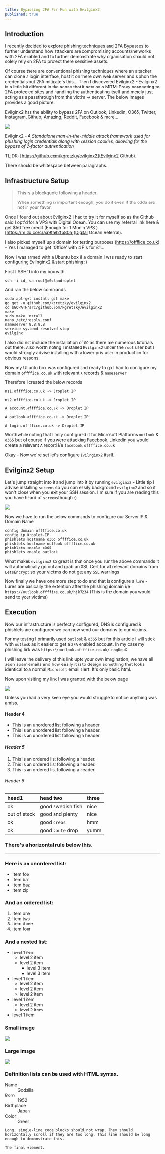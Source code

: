 ```yaml
---
title: Bypassing 2FA For Fun with Evilginx2
published: true
---
```


## [](#header-2)Introduction

I recently decided to explore phishing techniques and 2FA Bypasses to further understand how attackers are compromising accounts/networks with 2FA enabled and to further demonstrate why organisation should not solely rely on 2FA to protect there sensitive assets. 

Of course there are conventional phishing techniques where an attacker can clone a login interface, host it on there own web server and siphon the credentials but 2FA mitigate's this... Then I discovered Evilginx2 - Evilginx2 is a little bit different in the sense that it acts as a MITM-Proxy connecting to 2FA protected sites and handling the authenticating itself and merely just acting as a passthrough from the victim -> server. The below images provides a good picture.

Evilginx2 has the ability to bypass 2FA on Outlook, Linkedin, O365, Twitter, Instagram, Github, Amazing, Reddit, Facebook & more...

![](https://breakdev.org/content/images/2018/07/evilginx2_diagram.png)



Evilginx2 - _A Standalone man-in-the-middle attack framework used for phishing login credentials along with session cookies, allowing for the bypass of 2-factor authentication_

TL;DR: [https://github.com/kgretzky/evilginx2](Evilginx2 Github).

There should be whitespace between paragraphs.



## [](#header-2)Infrastructure Setup

> This is a blockquote following a header.
>
> When something is important enough, you do it even if the odds are not in your favor.

Once I found out about Evilginx2 I had to try it for myself so as the Github said I opt'd for a VPS with Digital Ocean. You can use my referral link here & get $50 free credit (Enough for 1 Month VPS )[https://m.do.co/c/aa9fa82f580a](Digital Ocean Referral).



I also picked myself up a domain for testing purposes (https://offffice.co.uk) - Yes I managed to get 'Office' with 4 F's for £1... 



Now I was armed with a Ubuntu box & a domain I was ready to start configuring Evilnginx2 & start phishing :) 



First I SSH'd into my box with 

```
ssh -i id_rsa root@m0chandroplet
```

And ran the below commands

```
sudo apt-get install git make
go get -u github.com/kgretzky/evilginx2
cd $GOPATH/src/github.com/kgretzky/evilginx2
make
sudo make install
nano /etc/resolv.conf
nameserver 8.8.8.8
service systemd-resolved stop
evilginx
```



I also did not include the installation of `GO` as there are numerous tutorials out there. Also worth noting I installed `Evilginx2` under the `root` user but I would strongly advise installing with a lower priv user in production for obvious reasons.



Now my Ubuntu box was configured and ready to go I had to configure my domain `offffice.co.uk` with relevant `A` records & `nameserver`

Therefore I created the below records

`ns1.offffice.co.uk -> Droplet IP`

`ns2.offffice.co.uk -> Droplet IP`

`A account.offffice.co.uk -> Droplet IP`

`A outlook.offffice.co.uk -> Droplet IP`

`A login.offffice.co.uk -> Droplet IP`

Worthwhile noting that I only configured it for Microsoft Platforms `outlook` & `o365` but of course if you were attacking Facebook, Linkedin you would create a relevant `A` record i/e `facebook.offffice.co.uk` 

Okay - Now we're set let's configure `Evilnginx2` itself.



## [](#header-2)Evilginx2 Setup

Let's jump straight into it and jump into it by running `evilginx2` - Little tip I advise installing `screens` so you can easily background `evilginx2` and so it won't close when you exit your SSH session. I'm sure if you are reading this you have heard of `screens`though :)



![](https://i.imgur.com/WtRxfT5.png)



Now we have to run the below commands to configure our Server IP & Domain Name

```
config domain offffice.co.uk
config ip Droplet-IP
phishlets hostname o365 offffice.co.uk
phishlets hostname outlook offffice.co.uk
phishlets enable o365
phishlets enable outlook
```



What makes `evilginx2` so great is that once you run the above commands it will automatically go out and grab an SSL Cert for all relevant domains from `LetsEncrypt` so your victims do not get any `SSL` warnings



Now finally we have one more step to do and that is configure a `lure` - Lures are basically the extention after the phishing domain i/e `https://outlook.offffice.co.uk/hjk7234` (This is the domain you would send to your victims)

 

## [](#header-2)Execution

Now our infrastructure is perfectly configured, DNS is configured & phishlets are configured we can now send our domains to our victims. 

For my testing I primarily used `outlook` & `o365` but for this article I will stick with `outlook` as it easier to get a `2FA` enabled account. In my case my phishing link was `https://outlook.offffice.co.uk/LnhgUquX`



I will leave the delivery of this link upto your own imagination, we have all seen spam emails and how easily it is to design something that looks identical to a normal `Microsoft` email alert. It's only basic html. 



Now upon visiting my link I was granted with the below page



![](https://i.imgur.com/LOv53fN.jpg)



Unless you had a very keen eye you would struggle to notice anything was amiss.

#### [](#header-4)Header 4

*   This is an unordered list following a header.
*   This is an unordered list following a header.
*   This is an unordered list following a header.

##### [](#header-5)Header 5

1.  This is an ordered list following a header.
2.  This is an ordered list following a header.
3.  This is an ordered list following a header.

###### [](#header-6)Header 6

| head1        | head two          | three |
|:-------------|:------------------|:------|
| ok           | good swedish fish | nice  |
| out of stock | good and plenty   | nice  |
| ok           | good `oreos`      | hmm   |
| ok           | good `zoute` drop | yumm  |

### There's a horizontal rule below this.

* * *

### Here is an unordered list:

*   Item foo
*   Item bar
*   Item baz
*   Item zip

### And an ordered list:

1.  Item one
1.  Item two
1.  Item three
1.  Item four

### And a nested list:

- level 1 item
  - level 2 item
  - level 2 item
    - level 3 item
    - level 3 item
- level 1 item
  - level 2 item
  - level 2 item
  - level 2 item
- level 1 item
  - level 2 item
  - level 2 item
- level 1 item

### Small image

![](https://assets-cdn.github.com/images/icons/emoji/octocat.png)

### Large image

![](https://breakdev.org/content/images/2018/07/evilginx2_diagram.png)


### Definition lists can be used with HTML syntax.

<dl>
<dt>Name</dt>
<dd>Godzilla</dd>
<dt>Born</dt>
<dd>1952</dd>
<dt>Birthplace</dt>
<dd>Japan</dd>
<dt>Color</dt>
<dd>Green</dd>
</dl>

```
Long, single-line code blocks should not wrap. They should horizontally scroll if they are too long. This line should be long enough to demonstrate this.
```

```
The final element.
```
